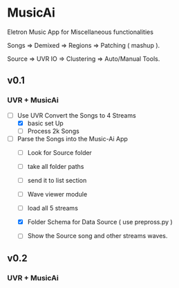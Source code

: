 # MusicAi

Eletron Music App for Miscellaneous functionalities

Songs  => Demixed => Regions    => Patching ( mashup ).

Source => UVR IO  => Clustering => Auto/Manual Tools.

## v0.1
### UVR + MusicAi
- [ ] Use UVR Convert the Songs to 4 Streams
  - [x] basic set Up
  - [ ] Process 2k Songs
- [ ] Parse the Songs into the Music-Ai App
  - [ ] Look for Source folder
  - [ ] take all folder paths
  - [ ] send it to list section
  - [ ] Wave viewer module
  - [ ] load all 5 streams
  - [x] Folder Schema for Data Source ( use prepross.py )
  - [ ] Show the Source song and other streams waves.
  

## v0.2
### UVR + MusicAi
